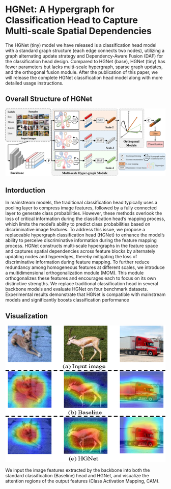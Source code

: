 # HGNet: A Hypergraph for Classification Head to Capture Multi-scale Spatial Dependencies

The HGNet (tiny) model we have released is a classification head model with a standard graph structure (each edge connects two nodes), utilizing a graph alternating update strategy and Dependency-Aware Fusion (DAF) for the classification head design. Compared to HGNet (base), HGNet (tiny) has fewer parameters but lacks multi-scale hypergraph, sparse graph updates, and the orthogonal fusion module. After the publication of this paper, we will release the complete HGNet classification head model along with more detailed usage instructions.

## Overall Structure of HGNet
![Collection](images/HGNet.png)

## Intorduction
In mainstream models, the traditional classification head typically uses a pooling layer to compress image features, followed by a fully connected layer to generate class probabilities. However, these methods overlook the loss of critical information during the classification head’s mapping process, which limits the model’s ability to predict class probabilities based on discriminative image features. To address this issue, we propose a replaceable hypergraph classification head (HGNet) to enhance the model’s ability to perceive discriminative information during the feature mapping process. HGNet constructs multi-scale hypergraphs in the feature space and captures spatial dependencies across feature blocks by alternately updating nodes and hyperedges, thereby mitigating the loss of discriminative information during feature mapping. To further reduce redundancy among homogeneous features at different scales, we introduce a multidimensional orthogonalization module (MOM). This module orthogonalizes these features and encourages each to focus on its own distinctive strengths. We replace traditional classification head in several backbone models and evaluate HGNet on four benchmark datasets. Experimental results demonstrate that HGNet is compatible with mainstream models and significantly boosts classification performance

## Visualization
![Collection](images/Visualization.png)

We input the image features extracted by the backbone into both the standard classification (Baseline) head and HGNet, and visualize the attention regions of the output features (Class Activation Mapping, CAM).

